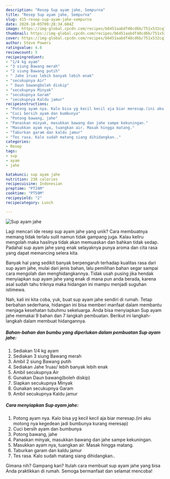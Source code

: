 ```yaml
---
description: "Resep Sup ayam jahe, Sempurna"
title: "Resep Sup ayam jahe, Sempurna"
slug: 415-resep-sup-ayam-jahe-sempurna
date: 2020-10-05T09:28:34.604Z
image: https://img-global.cpcdn.com/recipes/b6451aabdf48cd6b/751x532cq70/sup-ayam-jahe-foto-resep-utama.jpg
thumbnail: https://img-global.cpcdn.com/recipes/b6451aabdf48cd6b/751x532cq70/sup-ayam-jahe-foto-resep-utama.jpg
cover: https://img-global.cpcdn.com/recipes/b6451aabdf48cd6b/751x532cq70/sup-ayam-jahe-foto-resep-utama.jpg
author: Steve Powers
ratingvalue: 4.6
reviewcount: 5
recipeingredient:
- "1/4 kg ayam"
- "3 siung Bawang merah"
- "2 siung Bawang putih"
- " Jahe 1ruas lebih banyak lebih enak"
- "secukupnya Air"
- " Daun bawangboleh diskip"
- "secukupnya Minyak"
- "secukupnya Garam"
- "secukupnya Kaldu jamur"
recipeinstructions:
- "Potong ayam nya. Kalo bisa yg kecil kecil aja biar meresap.(ini aku motong nya kegedean jadi bumbunya kurang meresap)"
- "Cuci bersih ayam dan bumbunya"
- "Potong bawang, jahe"
- "Panaskan minyak, masukkan bawang dan jahe sampe kekuningan."
- "Masukkan ayam nya, tuangkan air. Masak hingga matang."
- "Taburkan garam dan kaldu jamur"
- "Tes rasa. Kalo sudah matang siang dihidangkan.."
categories:
- Resep
tags:
- sup
- ayam
- jahe

katakunci: sup ayam jahe 
nutrition: 238 calories
recipecuisine: Indonesian
preptime: "PT24M"
cooktime: "PT59M"
recipeyield: "2"
recipecategory: Lunch

---
```



![Sup ayam jahe](https://img-global.cpcdn.com/recipes/b6451aabdf48cd6b/751x532cq70/sup-ayam-jahe-foto-resep-utama.jpg)

Lagi mencari ide resep sup ayam jahe yang unik? Cara membuatnya memang tidak terlalu sulit namun tidak gampang juga. Kalau keliru mengolah maka hasilnya tidak akan memuaskan dan bahkan tidak sedap. Padahal sup ayam jahe yang enak selayaknya punya aroma dan cita rasa yang dapat memancing selera kita.



Banyak hal yang sedikit banyak berpengaruh terhadap kualitas rasa dari sup ayam jahe, mulai dari jenis bahan, lalu pemilihan bahan segar sampai cara mengolah dan menghidangkannya. Tidak usah pusing jika hendak menyiapkan sup ayam jahe yang enak di mana pun anda berada, karena asal sudah tahu triknya maka hidangan ini mampu menjadi suguhan istimewa.


Nah, kali ini kita coba, yuk, buat sup ayam jahe sendiri di rumah. Tetap berbahan sederhana, hidangan ini bisa memberi manfaat dalam membantu menjaga kesehatan tubuhmu sekeluarga. Anda bisa menyiapkan Sup ayam jahe memakai 9 bahan dan 7 langkah pembuatan. Berikut ini langkah-langkah dalam membuat hidangannya.

<!--inarticleads1-->

##### Bahan-bahan dan bumbu yang diperlukan dalam pembuatan Sup ayam jahe:

1. Sediakan 1/4 kg ayam
1. Sediakan 3 siung Bawang merah
1. Ambil 2 siung Bawang putih
1. Sediakan  Jahe 1ruas/ lebih banyak lebih enak
1. Ambil secukupnya Air
1. Gunakan  Daun bawang(boleh diskip)
1. Siapkan secukupnya Minyak
1. Gunakan secukupnya Garam
1. Ambil secukupnya Kaldu jamur




<!--inarticleads2-->

##### Cara menyiapkan Sup ayam jahe:

1. Potong ayam nya. Kalo bisa yg kecil kecil aja biar meresap.(ini aku motong nya kegedean jadi bumbunya kurang meresap)
1. Cuci bersih ayam dan bumbunya
1. Potong bawang, jahe
1. Panaskan minyak, masukkan bawang dan jahe sampe kekuningan.
1. Masukkan ayam nya, tuangkan air. Masak hingga matang.
1. Taburkan garam dan kaldu jamur
1. Tes rasa. Kalo sudah matang siang dihidangkan..




Gimana nih? Gampang kan? Itulah cara membuat sup ayam jahe yang bisa Anda praktikkan di rumah. Semoga bermanfaat dan selamat mencoba!
